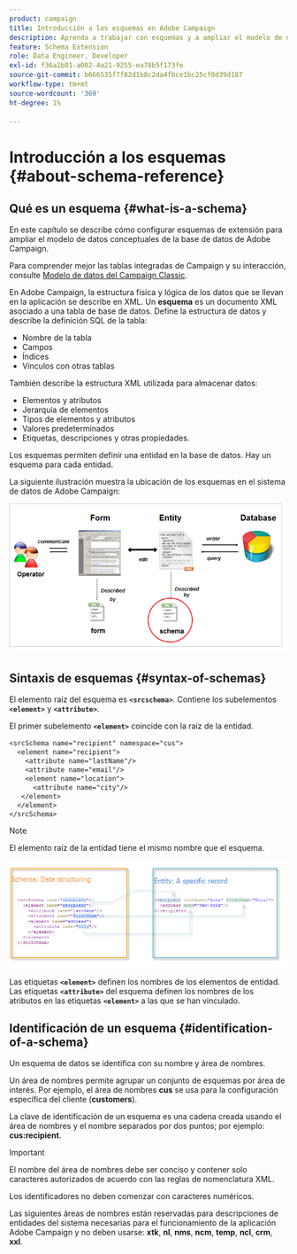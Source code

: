 ```yaml
---
product: campaign
title: Introducción a los esquemas en Adobe Campaign
description: Aprenda a trabajar con esquemas y a ampliar el modelo de datos conceptuales de la base de datos de Adobe Campaign
feature: Schema Extension
role: Data Engineer, Developer
exl-id: f36a1b01-a002-4a21-9255-ea78b5f173fe
source-git-commit: b666535f7f82d1b8c2da4fbce1bc25cf8d39d187
workflow-type: tm+mt
source-wordcount: '369'
ht-degree: 1%

---
```


# Introducción a los esquemas {#about-schema-reference}

## Qué es un esquema {#what-is-a-schema}

En este capítulo se describe cómo configurar esquemas de extensión para ampliar el modelo de datos conceptuales de la base de datos de Adobe Campaign.

Para comprender mejor las tablas integradas de Campaign y su interacción, consulte [Modelo de datos del Campaign Classic](about-data-model.md).

En Adobe Campaign, la estructura física y lógica de los datos que se llevan en la aplicación se describe en XML. Un **esquema** es un documento XML asociado a una tabla de base de datos. Define la estructura de datos y describe la definición SQL de la tabla:

* Nombre de la tabla
* Campos
* Índices
* Vínculos con otras tablas

También describe la estructura XML utilizada para almacenar datos:

* Elementos y atributos
* Jerarquía de elementos
* Tipos de elementos y atributos
* Valores predeterminados
* Etiquetas, descripciones y otras propiedades.

Los esquemas permiten definir una entidad en la base de datos. Hay un esquema para cada entidad.

La siguiente ilustración muestra la ubicación de los esquemas en el sistema de datos de Adobe Campaign:

![](assets/reference_schema_intro.png)

## Sintaxis de esquemas {#syntax-of-schemas}

El elemento raíz del esquema es **`<srcschema>`**. Contiene los subelementos **`<element>`** y **`<attribute>`**.

El primer subelemento **`<element>`** coincide con la raíz de la entidad.

```
<srcSchema name="recipient" namespace="cus">
  <element name="recipient">  
    <attribute name="lastName"/>
    <attribute name="email"/>
    <element name="location">
      <attribute name="city"/>
   </element>
  </element>
</srcSchema>
```

>[!NOTE]
>
>El elemento raíz de la entidad tiene el mismo nombre que el esquema.

![](assets/s_ncs_configuration_schema_and_entity.png)

Las etiquetas **`<element>`** definen los nombres de los elementos de entidad. Las etiquetas **`<attribute>`** del esquema definen los nombres de los atributos en las etiquetas **`<element>`** a las que se han vinculado.

## Identificación de un esquema {#identification-of-a-schema}

Un esquema de datos se identifica con su nombre y área de nombres.

Un área de nombres permite agrupar un conjunto de esquemas por área de interés. Por ejemplo, el área de nombres **cus** se usa para la configuración específica del cliente (**customers**).

La clave de identificación de un esquema es una cadena creada usando el área de nombres y el nombre separados por dos puntos; por ejemplo: **cus:recipient**.

>[!IMPORTANT]
>
>El nombre del área de nombres debe ser conciso y contener solo caracteres autorizados de acuerdo con las reglas de nomenclatura XML.
>
>Los identificadores no deben comenzar con caracteres numéricos.
>
>Las siguientes áreas de nombres están reservadas para descripciones de entidades del sistema necesarias para el funcionamiento de la aplicación Adobe Campaign y no deben usarse: **xtk**, **nl**, **nms**, **ncm**, **temp**, **ncl**, **crm**, **xxl**.


